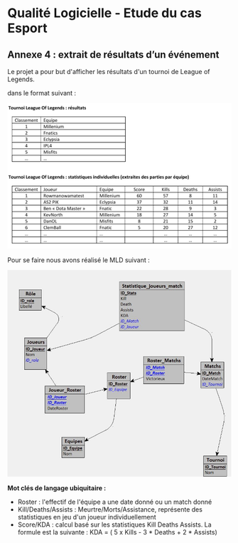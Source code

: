 # Qualité Logicielle - Etude du cas Esport
## Annexe 4 : extrait de résultats d’un événement

Le projet a pour but d'afficher les résultats d'un tournoi de League of Legends.

dans le format suivant : 



![Format de retour.](FormatRetour.png)

Pour se faire nous avons réalisé le MLD suivant :

![MLD.](MLD.png)

**Mot clés de langage ubiquitaire :**
- Roster : l'effectif de l'équipe a une date donné ou un match donné
- Kill/Deaths/Assists : Meurtre/Morts/Assistance, représente des statistiques en jeu d'un joueur individuellement
- Score/KDA : calcul basé sur les statistiques Kill Deaths Assists.
  La formule est la suivante : KDA = ( 5 x Kills - 3 * Deaths + 2 * Assists) 


